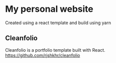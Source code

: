 # My personal website

Created using a react template and build using yarn

## Cleanfolio

Cleanfolio is a portfolio template built with React.
https://github.com/rjshkhr/cleanfolio